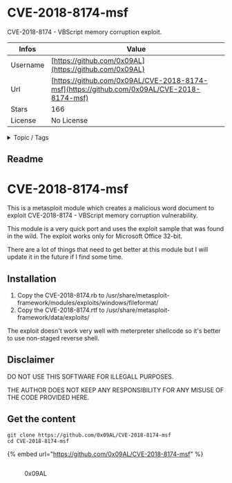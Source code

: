 # CVE-2018-8174-msf

CVE-2018-8174 - VBScript memory corruption exploit.

| Infos    | Value                                                              |
| -------- | -------------------------------------------------------------------|
| Username | [https://github.com/0x09AL](https://github.com/0x09AL) |
| Url      | [https://github.com/0x09AL/CVE-2018-8174-msf](https://github.com/0x09AL/CVE-2018-8174-msf)                                               |
| Stars    | 166                                                          |
| License  | No License                                                        |

<details>

<summary>Topic / Tags</summary>



</details>

## Readme

# CVE-2018-8174-msf
This is a metasploit module which creates a malicious word document to exploit CVE-2018-8174 - VBScript memory corruption vulnerability.

This module is a very quick port and uses the exploit sample that was found in the wild. The exploit works only for Microsoft Office 32-bit.

There are a lot of things that need to get better at this module but I will update it in the future if I find some time.

## Installation
1) Copy the CVE-2018-8174.rb to /usr/share/metasploit-framework/modules/exploits/windows/fileformat/
2) Copy the CVE-2018-8174.rtf to /usr/share/metasploit-framework/data/exploits/


The exploit doesn't work very well with meterpreter shellcode so it's better to use non-staged reverse shell.


## Disclaimer

DO NOT USE THIS SOFTWARE FOR ILLEGALL PURPOSES.

THE AUTHOR DOES NOT KEEP ANY RESPONSIBILITY FOR ANY MISUSE OF THE CODE PROVIDED HERE.





## Get the content

```
git clone https://github.com/0x09AL/CVE-2018-8174-msf
cd CVE-2018-8174-msf
```

{% embed url="https://github.com/0x09AL/CVE-2018-8174-msf" %}

<figure><img src="https://avatars.githubusercontent.com/u/25826294?v=4" alt=""><figcaption><p>0x09AL</p></figcaption></figure>
